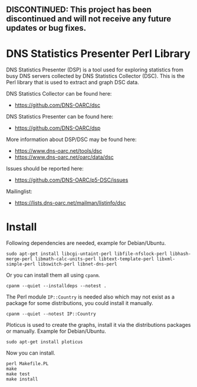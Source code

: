 ## DISCONTINUED: This project has been discontinued and will not receive any future updates or bug fixes.

# DNS Statistics Presenter Perl Library

DNS Statistics Presenter (DSP) is a tool used for exploring statistics from
busy DNS servers collected by DNS Statistics Collector (DSC).  This is the
Perl library that is used to extract and graph DSC data.

DNS Statistics Collector can be found here:
- https://github.com/DNS-OARC/dsc

DNS Statistics Presenter can be found here:
- https://github.com/DNS-OARC/dsp

More information about DSP/DSC may be found here:
- https://www.dns-oarc.net/tools/dsc
- https://www.dns-oarc.net/oarc/data/dsc

Issues should be reported here:
- https://github.com/DNS-OARC/p5-DSC/issues

Mailinglist:
- https://lists.dns-oarc.net/mailman/listinfo/dsc

# Install

Following dependencies are needed, example for Debian/Ubuntu.

```
sudo apt-get install libcgi-untaint-perl libfile-nfslock-perl libhash-merge-perl libmath-calc-units-perl libtext-template-perl libxml-simple-perl libswitch-perl libnet-dns-perl
```

Or you can install them all using `cpanm`.

```
cpanm --quiet --installdeps --notest .
```

The Perl module `IP::Country` is needed also which may not exist as a package
for some distributions, you could install it manually.

```
cpanm --quiet --notest IP::Country
```

Ploticus is used to create the graphs, install it via the distributions
packages or manually. Example for Debian/Ubuntu.

```
sudo apt-get install ploticus
```

Now you can install.

```
perl Makefile.PL
make
make test
make install
```
